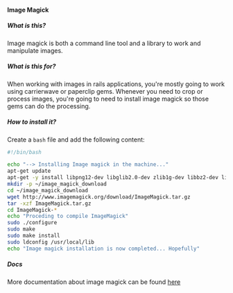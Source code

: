 #### Image Magick

##### What is this?

Image magick is both a command line tool and a library to work and manipulate images.

##### What is this for?

When working with images in rails applications, you're mostly going to work using carrierwave or paperclip gems. Whenever you need to crop or process images, you're going to need to install image magick so those gems can do the processing.

##### How to install it?

Create a `bash` file and add the following content:

```bash
#!/bin/bash

echo "--> Installing Image magick in the machine..."
apt-get update
apt-get -y install libpng12-dev libglib2.0-dev zlib1g-dev libbz2-dev libtiff4-dev libjpeg8-dev
mkdir -p ~/image_magick_download
cd ~/image_magick_download
wget http://www.imagemagick.org/download/ImageMagick.tar.gz
tar -xzf ImageMagick.tar.gz
cd ImageMagick-*
echo "Proceding to compile ImageMagick"
sudo ./configure
sudo make
sudo make install
sudo ldconfig /usr/local/lib
echo "Image magick installation is now completed... Hopefully"
```

##### Docs

More documentation about image magick can be found [here](http://www.imagemagick.org/script/resources.php)
